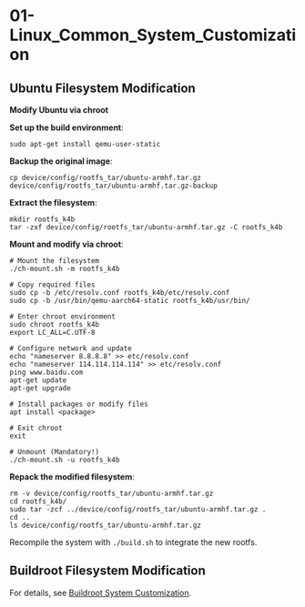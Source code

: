# 01-Linux_Common_System_Customization


## Ubuntu Filesystem Modification  

**Modify Ubuntu via chroot**  

**Set up the build environment**:  
```shell  
sudo apt-get install qemu-user-static  
```

**Backup the original image**:  
```shell  
cp device/config/rootfs_tar/ubuntu-armhf.tar.gz device/config/rootfs_tar/ubuntu-armhf.tar.gz-backup  
```

**Extract the filesystem**:  
```shell  
mkdir rootfs_k4b  
tar -zxf device/config/rootfs_tar/ubuntu-armhf.tar.gz -C rootfs_k4b  
```

**Mount and modify via chroot**:  
```shell  
# Mount the filesystem  
./ch-mount.sh -m rootfs_k4b  

# Copy required files  
sudo cp -b /etc/resolv.conf rootfs_k4b/etc/resolv.conf  
sudo cp -b /usr/bin/qemu-aarch64-static rootfs_k4b/usr/bin/  

# Enter chroot environment  
sudo chroot rootfs_k4b  
export LC_ALL=C.UTF-8  

# Configure network and update  
echo "nameserver 8.8.8.8" >> etc/resolv.conf  
echo "nameserver 114.114.114.114" >> etc/resolv.conf  
ping www.baidu.com  
apt-get update  
apt-get upgrade  

# Install packages or modify files  
apt install <package>  

# Exit chroot  
exit  

# Unmount (Mandatory!)  
./ch-mount.sh -u rootfs_k4b  
```

**Repack the modified filesystem**:  
```shell  
rm -v device/config/rootfs_tar/ubuntu-armhf.tar.gz  
cd rootfs_k4b/  
sudo tar -zcf ../device/config/rootfs_tar/ubuntu-armhf.tar.gz .  
cd ..  
ls device/config/rootfs_tar/ubuntu-armhf.tar.gz  
```

Recompile the system with `./build.sh` to integrate the new rootfs.  

## Buildroot Filesystem Modification  
For details, see [Buildroot System Customization](./02-Buildroot_System_Customization.md).  

